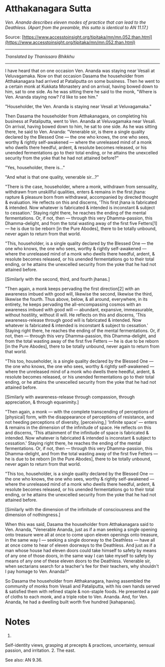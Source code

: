 # Atthakanagara Sutta

*Ven. Ananda describes eleven modes of practice that can lead to the Deathless. (Apart from the preamble, this sutta is identical to AN 11.17.)*

Source: [https://www.accesstoinsight.org/tipitaka/mn/mn.052.than.html](https://www.accesstoinsight.org/tipitaka/mn/mn.052.than.html)

---

*Translated by Thanissaro Bhikkhu*

---

I have heard that on one occasion Ven. Ananda was staying near Vesali at Veluvagamaka. Now on that occasion Dasama the householder from Atthakanagara had arrived at Pataliputta on some business. Then he went to a certain monk at Kukkata Monastery and on arrival, having bowed down to him, sat to one side. As he was sitting there he said to the monk, "Where is Ven. Ananda staying now? I'd like to see him."

"Householder, the Ven. Ananda is staying near Vesali at Veluvagamaka."

Then Dasama the householder from Atthakanagara, on completing his business at Pataliputta, went to Ven. Ananda at Veluvagamaka near Vesali. On arrival, having bowed down to him, he sat to one side. As he was sitting there, he said to Ven. Ananda: "Venerable sir, is there a single quality declared by the Blessed One — the one who knows, the one who sees, worthy & rightly self-awakened — where the unreleased mind of a monk who dwells there heedful, ardent, & resolute becomes released, or his unended fermentations go to their total ending, or he attains the unexcelled security from the yoke that he had not attained before?"

"Yes, householder, there is..."

"And what is that one quality, venerable sir...?"

"There is the case, householder, where a monk, withdrawn from sensuality, withdrawn from unskillful qualities, enters & remains in the first jhana: rapture & pleasure born from withdrawal, accompanied by directed thought & evaluation. He reflects on this and discerns, 'This first jhana is fabricated & intended. Now whatever is fabricated & intended is inconstant & subject to cessation.' Staying right there, he reaches the ending of the mental fermentations. Or, if not, then — through this very Dhamma-passion, this Dhamma-delight, and from the total wasting away of the first five Fetters[1] — he is due to be reborn [in the Pure Abodes], there to be totally unbound, never again to return from that world.

"This, householder, is a single quality declared by the Blessed One — the one who knows, the one who sees, worthy & rightly self-awakened — where the unreleased mind of a monk who dwells there heedful, ardent, & resolute becomes released, or his unended fermentations go to their total ending, or he attains the unexcelled security from the yoke that he had not attained before.

[Similarly with the second, third, and fourth jhanas.]

"Then again, a monk keeps pervading the first direction[2] with an awareness imbued with good will, likewise the second, likewise the third, likewise the fourth. Thus above, below, & all around, everywhere, in its entirety, he keeps pervading the all-encompassing cosmos with an awareness imbued with good will — abundant, expansive, immeasurable, without hostility, without ill will. He reflects on this and discerns, 'This awareness-release through good will is fabricated & intended. Now whatever is fabricated & intended is inconstant & subject to cessation.' Staying right there, he reaches the ending of the mental fermentations. Or, if not, then — through this very Dhamma-passion, this Dhamma-delight, and from the total wasting away of the first five Fetters — he is due to be reborn [in the Pure Abodes], there to be totally unbound, never again to return from that world.

"This too, householder, is a single quality declared by the Blessed One — the one who knows, the one who sees, worthy & rightly self-awakened — where the unreleased mind of a monk who dwells there heedful, ardent, & resolute becomes released, or his unended fermentations go to their total ending, or he attains the unexcelled security from the yoke that he had not attained before.

[Similarly with awareness-release through compassion, through appreciation, & through equanimity.]

"Then again, a monk — with the complete transcending of perceptions of [physical] form, with the disappearance of perceptions of resistance, and not heeding perceptions of diversity, [perceiving,] 'Infinite space' — enters & remains in the dimension of the infinitude of space. He reflects on this and discerns, 'This attainment of the infinitude of space is fabricated & intended. Now whatever is fabricated & intended is inconstant & subject to cessation.' Staying right there, he reaches the ending of the mental fermentations. Or, if not, then — through this very Dhamma-passion, this Dhamma-delight, and from the total wasting away of the first five Fetters — he is due to be reborn [in the Pure Abodes], there to be totally unbound, never again to return from that world.

"This too, householder, is a single quality declared by the Blessed One — the one who knows, the one who sees, worthy & rightly self-awakened — where the unreleased mind of a monk who dwells there heedful, ardent, & resolute becomes released, or his unended fermentations go to their total ending, or he attains the unexcelled security from the yoke that he had not attained before.

[Similarly with the dimension of the infinitude of consciousness and the dimension of nothingness.]

When this was said, Dasama the householder from Atthakanagara said to Ven. Ananda, "Venerable Ananda, just as if a man seeking a single opening onto treasure were all at once to come upon eleven openings onto treasure, in the same way I — seeking a single doorway to the Deathless — have all at once come to hear of eleven doorways to the Deathless. And just as if a man whose house had eleven doors could take himself to safety by means of any one of those doors, in the same way I can take myself to safety by means of any one of these eleven doors to the Deathless. Venerable sir, when sectarians search for a teacher's fee for their teachers, why shouldn't I pay homage to Ven. Ananda?"

So Dasama the householder from Atthakanagara, having assembled the community of monks from Vesali and Pataliputta, with his own hands served & satisfied them with refined staple & non-staple foods. He presented a pair of cloths to each monk, and a triple robe to Ven. Ananda. And, for Ven. Ananda, he had a dwelling built worth five hundred [kahapanas].

# Notes


1.
Self-identity views, grasping at precepts & practices, uncertainty, sensual passion, and irritation.
2.
 The east.


See also: AN 9.36.